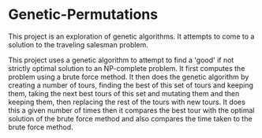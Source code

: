 # Genetic-Permutations
This project is an exploration of genetic algorithms. It attempts to come to a solution to the traveling salesman problem.

This project uses a genetic algorithm to attempt to find a 'good' if not strictly optimal solution to an NP-complete problem. It first computes the problem using a brute force method. It then does the genetic algorithm by creating a number of tours, finding the best of this set of tours and keeping them, taking the next best tours of this set and mutating them and then keeping them, then replacing the rest of the tours with new tours. It does this a given number of times then it compares the best tour with the optimal solution of the brute force method and also compares the time taken to the brute force method.
